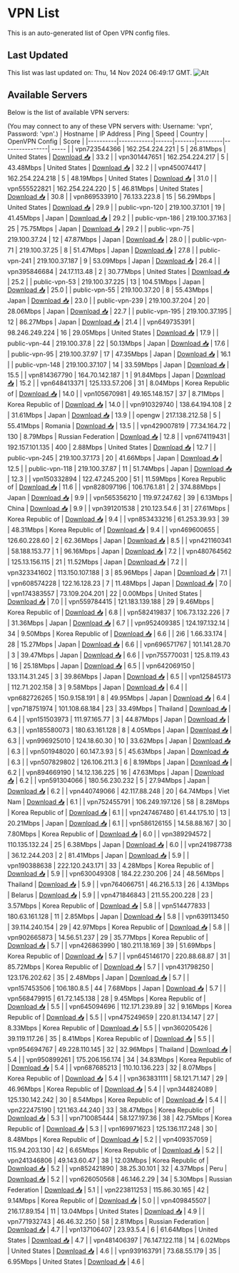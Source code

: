 # VPN List

This is an auto-generated list of Open VPN config files.

## Last Updated

This list was last updated on: Thu, 14 Nov 2024 06:49:17 GMT.
![Alt](https://repobeats.axiom.co/api/embed/186b98318ef1479477931607c1ad7d823f12451f.svg "Repobeats analytics image")

## Available Servers

Below is the list of available VPN servers:

(You may connect to any of these VPN servers with: Username: 'vpn', Password: 'vpn'.)
| Hostname | IP Address | Ping | Speed | Country | OpenVPN Config | Score |
|----------|------------|------|-------|---------|----------------| ----- |
| vpn723544366 | 162.254.224.221 | 5 | 26.81Mbps | United States | [Download 📥](./configs/server_0_US.ovpn) | 33.2 |
| vpn301447651 | 162.254.224.217 | 5 | 43.48Mbps | United States | [Download 📥](./configs/server_1_US.ovpn) | 32.2 |
| vpn450074417 | 162.254.224.218 | 5 | 48.19Mbps | United States | [Download 📥](./configs/server_2_US.ovpn) | 31.0 |
| vpn555522821 | 162.254.224.220 | 5 | 46.81Mbps | United States | [Download 📥](./configs/server_3_US.ovpn) | 30.8 |
| vpn869533910 | 76.133.223.8 | 15 | 56.29Mbps | United States | [Download 📥](./configs/server_4_US.ovpn) | 29.9 |
| public-vpn-120 | 219.100.37.101 | 19 | 41.45Mbps | Japan | [Download 📥](./configs/server_5_JP.ovpn) | 29.2 |
| public-vpn-186 | 219.100.37.163 | 25 | 75.75Mbps | Japan | [Download 📥](./configs/server_6_JP.ovpn) | 29.2 |
| public-vpn-75 | 219.100.37.24 | 12 | 47.87Mbps | Japan | [Download 📥](./configs/server_7_JP.ovpn) | 28.0 |
| public-vpn-71 | 219.100.37.25 | 8 | 51.47Mbps | Japan | [Download 📥](./configs/server_8_JP.ovpn) | 27.8 |
| public-vpn-241 | 219.100.37.187 | 9 | 53.09Mbps | Japan | [Download 📥](./configs/server_9_JP.ovpn) | 26.4 |
| vpn395846684 | 24.17.113.48 | 2 | 30.77Mbps | United States | [Download 📥](./configs/server_10_US.ovpn) | 25.2 |
| public-vpn-53 | 219.100.37.225 | 13 | 104.51Mbps | Japan | [Download 📥](./configs/server_11_JP.ovpn) | 25.0 |
| public-vpn-55 | 219.100.37.20 | 8 | 55.43Mbps | Japan | [Download 📥](./configs/server_12_JP.ovpn) | 23.0 |
| public-vpn-239 | 219.100.37.204 | 20 | 28.06Mbps | Japan | [Download 📥](./configs/server_13_JP.ovpn) | 22.7 |
| public-vpn-195 | 219.100.37.195 | 12 | 86.27Mbps | Japan | [Download 📥](./configs/server_14_JP.ovpn) | 21.4 |
| vpn649735391 | 98.246.249.224 | 16 | 29.05Mbps | United States | [Download 📥](./configs/server_15_US.ovpn) | 17.9 |
| public-vpn-44 | 219.100.37.8 | 22 | 50.13Mbps | Japan | [Download 📥](./configs/server_16_JP.ovpn) | 17.6 |
| public-vpn-95 | 219.100.37.97 | 17 | 47.35Mbps | Japan | [Download 📥](./configs/server_17_JP.ovpn) | 16.1 |
| public-vpn-148 | 219.100.37.107 | 14 | 33.59Mbps | Japan | [Download 📥](./configs/server_18_JP.ovpn) | 15.5 |
| vpn814367790 | 164.70.142.187 | 1 | 91.84Mbps | Japan | [Download 📥](./configs/server_19_JP.ovpn) | 15.2 |
| vpn648413371 | 125.133.57.206 | 31 | 8.04Mbps | Korea Republic of | [Download 📥](./configs/server_20_KR.ovpn) | 14.0 |
| vpn105670981 | 49.165.148.157 | 37 | 8.71Mbps | Korea Republic of | [Download 📥](./configs/server_21_KR.ovpn) | 14.0 |
| vpn910329740 | 138.64.194.108 | 2 | 31.61Mbps | Japan | [Download 📥](./configs/server_22_JP.ovpn) | 13.9 |
| opengw | 217.138.212.58 | 5 | 55.41Mbps | Romania | [Download 📥](./configs/server_23_RO.ovpn) | 13.5 |
| vpn429007819 | 77.34.164.72 | 130 | 8.79Mbps | Russian Federation | [Download 📥](./configs/server_24_RU.ovpn) | 12.8 |
| vpn674119431 | 192.157.101.135 | 400 | 2.88Mbps | United States | [Download 📥](./configs/server_25_US.ovpn) | 12.7 |
| public-vpn-245 | 219.100.37.173 | 20 | 41.66Mbps | Japan | [Download 📥](./configs/server_26_JP.ovpn) | 12.5 |
| public-vpn-118 | 219.100.37.87 | 11 | 51.74Mbps | Japan | [Download 📥](./configs/server_27_JP.ovpn) | 12.3 |
| vpn150332894 | 122.47.245.200 | 51 | 11.59Mbps | Korea Republic of | [Download 📥](./configs/server_28_KR.ovpn) | 11.6 |
| vpn828097196 | 106.176.1.81 | 2 | 374.88Mbps | Japan | [Download 📥](./configs/server_29_JP.ovpn) | 9.9 |
| vpn565356210 | 119.97.247.62 | 39 | 6.13Mbps | China | [Download 📥](./configs/server_30_CN.ovpn) | 9.9 |
| vpn391201538 | 210.123.54.6 | 31 | 27.61Mbps | Korea Republic of | [Download 📥](./configs/server_31_KR.ovpn) | 9.4 |
| vpn853433216 | 61.253.39.93 | 39 | 48.31Mbps | Korea Republic of | [Download 📥](./configs/server_32_KR.ovpn) | 9.4 |
| vpn469600655 | 126.60.228.60 | 2 | 62.36Mbps | Japan | [Download 📥](./configs/server_33_JP.ovpn) | 8.5 |
| vpn421160341 | 58.188.153.77 | 1 | 96.16Mbps | Japan | [Download 📥](./configs/server_34_JP.ovpn) | 7.2 |
| vpn480764562 | 125.13.156.115 | 21 | 11.52Mbps | Japan | [Download 📥](./configs/server_35_JP.ovpn) | 7.2 |
| vpn323341602 | 113.150.107.188 | 3 | 85.96Mbps | Japan | [Download 📥](./configs/server_36_JP.ovpn) | 7.1 |
| vpn608574228 | 122.16.128.23 | 7 | 11.48Mbps | Japan | [Download 📥](./configs/server_37_JP.ovpn) | 7.0 |
| vpn174383557 | 73.109.204.201 | 22 | 0.00Mbps | United States | [Download 📥](./configs/server_38_US.ovpn) | 7.0 |
| vpn559784415 | 121.183.139.188 | 29 | 9.46Mbps | Korea Republic of | [Download 📥](./configs/server_39_KR.ovpn) | 6.8 |
| vpn582419837 | 106.73.132.226 | 7 | 31.36Mbps | Japan | [Download 📥](./configs/server_40_JP.ovpn) | 6.7 |
| vpn952409385 | 124.197.132.14 | 34 | 9.50Mbps | Korea Republic of | [Download 📥](./configs/server_41_KR.ovpn) | 6.6 |
| 2i6 | 1.66.33.174 | 28 | 15.27Mbps | Japan | [Download 📥](./configs/server_42_JP.ovpn) | 6.6 |
| vpn696571767 | 101.141.28.70 | 3 | 39.47Mbps | Japan | [Download 📥](./configs/server_43_JP.ovpn) | 6.6 |
| vpn755770031 | 125.8.119.43 | 16 | 25.18Mbps | Japan | [Download 📥](./configs/server_44_JP.ovpn) | 6.5 |
| vpn642069150 | 133.114.31.245 | 3 | 39.86Mbps | Japan | [Download 📥](./configs/server_45_JP.ovpn) | 6.5 |
| vpn125845173 | 112.71.202.158 | 3 | 9.58Mbps | Japan | [Download 📥](./configs/server_46_JP.ovpn) | 6.4 |
| vpn682726265 | 150.9.158.191 | 8 | 49.95Mbps | Japan | [Download 📥](./configs/server_47_JP.ovpn) | 6.4 |
| vpn718751974 | 101.108.68.184 | 23 | 33.49Mbps | Thailand | [Download 📥](./configs/server_48_TH.ovpn) | 6.4 |
| vpn151503973 | 111.97.165.77 | 3 | 44.87Mbps | Japan | [Download 📥](./configs/server_49_JP.ovpn) | 6.3 |
| vpn185580073 | 180.63.161.128 | 8 | 4.05Mbps | Japan | [Download 📥](./configs/server_50_JP.ovpn) | 6.3 |
| vpn996925010 | 124.18.60.30 | 10 | 33.62Mbps | Japan | [Download 📥](./configs/server_51_JP.ovpn) | 6.3 |
| vpn501948020 | 60.147.3.93 | 5 | 45.63Mbps | Japan | [Download 📥](./configs/server_52_JP.ovpn) | 6.3 |
| vpn507829802 | 126.106.211.3 | 6 | 8.19Mbps | Japan | [Download 📥](./configs/server_53_JP.ovpn) | 6.2 |
| vpn894669190 | 14.12.136.225 | 16 | 47.63Mbps | Japan | [Download 📥](./configs/server_54_JP.ovpn) | 6.2 |
| vpn591304066 | 180.56.230.232 | 5 | 27.94Mbps | Japan | [Download 📥](./configs/server_55_JP.ovpn) | 6.2 |
| vpn440749066 | 42.117.88.248 | 20 | 64.74Mbps | Viet Nam | [Download 📥](./configs/server_56_VN.ovpn) | 6.1 |
| vpn752455791 | 106.249.197.126 | 58 | 8.28Mbps | Korea Republic of | [Download 📥](./configs/server_57_KR.ovpn) | 6.1 |
| vpn247467480 | 61.44.175.10 | 13 | 20.21Mbps | Japan | [Download 📥](./configs/server_58_JP.ovpn) | 6.1 |
| vpn586126155 | 14.58.88.167 | 30 | 7.80Mbps | Korea Republic of | [Download 📥](./configs/server_59_KR.ovpn) | 6.0 |
| vpn389294572 | 110.135.132.24 | 25 | 6.38Mbps | Japan | [Download 📥](./configs/server_60_JP.ovpn) | 6.0 |
| vpn241987738 | 36.12.244.203 | 2 | 81.41Mbps | Japan | [Download 📥](./configs/server_61_JP.ovpn) | 5.9 |
| vpn190388638 | 222.120.243.171 | 33 | 4.28Mbps | Korea Republic of | [Download 📥](./configs/server_62_KR.ovpn) | 5.9 |
| vpn630049308 | 184.22.230.206 | 24 | 48.56Mbps | Thailand | [Download 📥](./configs/server_63_TH.ovpn) | 5.9 |
| vpn764066751 | 46.216.5.13 | 26 | 4.13Mbps | Belarus | [Download 📥](./configs/server_64_BY.ovpn) | 5.9 |
| vpn471846843 | 211.55.200.228 | 23 | 3.57Mbps | Korea Republic of | [Download 📥](./configs/server_65_KR.ovpn) | 5.8 |
| vpn514477833 | 180.63.161.128 | 11 | 2.85Mbps | Japan | [Download 📥](./configs/server_66_JP.ovpn) | 5.8 |
| vpn639113450 | 39.114.240.154 | 29 | 42.97Mbps | Korea Republic of | [Download 📥](./configs/server_67_KR.ovpn) | 5.8 |
| vpn902665873 | 14.56.51.237 | 29 | 35.77Mbps | Korea Republic of | [Download 📥](./configs/server_68_KR.ovpn) | 5.7 |
| vpn426863990 | 180.211.18.169 | 39 | 51.69Mbps | Korea Republic of | [Download 📥](./configs/server_69_KR.ovpn) | 5.7 |
| vpn645146170 | 220.88.68.87 | 31 | 85.72Mbps | Korea Republic of | [Download 📥](./configs/server_70_KR.ovpn) | 5.7 |
| vpn431798250 | 123.176.202.62 | 35 | 2.48Mbps | Japan | [Download 📥](./configs/server_71_JP.ovpn) | 5.7 |
| vpn157453506 | 106.180.8.5 | 44 | 7.68Mbps | Japan | [Download 📥](./configs/server_72_JP.ovpn) | 5.7 |
| vpn568479915 | 61.72.145.138 | 28 | 9.45Mbps | Korea Republic of | [Download 📥](./configs/server_73_KR.ovpn) | 5.5 |
| vpn645094696 | 112.171.239.89 | 32 | 9.16Mbps | Korea Republic of | [Download 📥](./configs/server_74_KR.ovpn) | 5.5 |
| vpn475249659 | 220.81.134.147 | 27 | 8.33Mbps | Korea Republic of | [Download 📥](./configs/server_75_KR.ovpn) | 5.5 |
| vpn360205426 | 39.119.117.26 | 35 | 8.41Mbps | Korea Republic of | [Download 📥](./configs/server_76_KR.ovpn) | 5.5 |
| vpn954694767 | 49.228.110.145 | 32 | 32.96Mbps | Thailand | [Download 📥](./configs/server_77_TH.ovpn) | 5.4 |
| vpn950899261 | 175.206.156.174 | 34 | 34.83Mbps | Korea Republic of | [Download 📥](./configs/server_78_KR.ovpn) | 5.4 |
| vpn687685213 | 110.10.136.223 | 32 | 8.07Mbps | Korea Republic of | [Download 📥](./configs/server_79_KR.ovpn) | 5.4 |
| vpn363831111 | 58.121.71.147 | 29 | 46.96Mbps | Korea Republic of | [Download 📥](./configs/server_80_KR.ovpn) | 5.4 |
| vpn344824089 | 125.130.142.242 | 30 | 8.54Mbps | Korea Republic of | [Download 📥](./configs/server_81_KR.ovpn) | 5.4 |
| vpn222475190 | 121.163.44.240 | 33 | 38.47Mbps | Korea Republic of | [Download 📥](./configs/server_82_KR.ovpn) | 5.3 |
| vpn710085444 | 58.127.197.36 | 38 | 42.75Mbps | Korea Republic of | [Download 📥](./configs/server_83_KR.ovpn) | 5.3 |
| vpn169971623 | 125.136.117.248 | 30 | 8.48Mbps | Korea Republic of | [Download 📥](./configs/server_84_KR.ovpn) | 5.2 |
| vpn409357059 | 115.94.203.130 | 42 | 6.65Mbps | Korea Republic of | [Download 📥](./configs/server_85_KR.ovpn) | 5.2 |
| vpn241346806 | 49.143.60.47 | 38 | 12.03Mbps | Korea Republic of | [Download 📥](./configs/server_86_KR.ovpn) | 5.2 |
| vpn852421890 | 38.25.30.101 | 32 | 4.37Mbps | Peru | [Download 📥](./configs/server_87_PE.ovpn) | 5.2 |
| vpn626050568 | 46.146.2.29 | 34 | 5.30Mbps | Russian Federation | [Download 📥](./configs/server_88_RU.ovpn) | 5.1 |
| vpn223811253 | 115.86.30.165 | 42 | 9.14Mbps | Korea Republic of | [Download 📥](./configs/server_89_KR.ovpn) | 5.0 |
| vpn409845507 | 216.17.89.154 | 11 | 13.04Mbps | United States | [Download 📥](./configs/server_90_US.ovpn) | 4.9 |
| vpn771932743 | 46.46.32.250 | 58 | 2.81Mbps | Russian Federation | [Download 📥](./configs/server_91_RU.ovpn) | 4.7 |
| vpn137106407 | 23.93.5.4 | 6 | 61.64Mbps | United States | [Download 📥](./configs/server_92_US.ovpn) | 4.7 |
| vpn481406397 | 76.147.122.118 | 14 | 6.02Mbps | United States | [Download 📥](./configs/server_93_US.ovpn) | 4.6 |
| vpn939163791 | 73.68.55.179 | 35 | 6.95Mbps | United States | [Download 📥](./configs/server_94_US.ovpn) | 4.6 |
